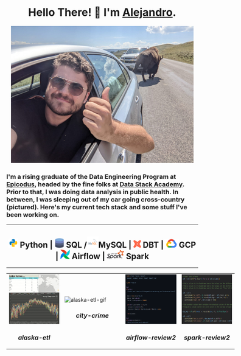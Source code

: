 <h1 align="center">Hello There! 👋 I'm <a href="https://alexsocarras.com">Alejandro</a>. </h1>


<p align="center">
  <a href="https://www.yellowstonepark.com/things-to-do/wildlife/lamar-hayden-valley/">
    <img src="img/buffaloselfie.jpg" alt="Buffalo Selfie">
  </a>
</p>

### I'm a rising graduate of the Data Engineering Program at [Epicodus](https://www.epicodus.com/), headed by the fine folks at [Data Stack Academy](https://www.datastack.academy/). Prior to that, I was doing data analysis in public health. In between, I was sleeping out of my car going cross-country (pictured). Here's my current tech stack and some stuff I've been working on.
 
---

<h2 align="center"><img src="img/python.svg" alt="Python Logo" width="25px">
Python | <img src="img/sql.png" alt="SQL/DB Icon" width="25px"> SQL /<img src="img/mysql.svg" alt="MySQL Icon" width="30px">MySQL | <img src="img/dbt.png" alt="DBT Logo" width="20px"> DBT |<img src="img/gcp.png" alt="Google Cloud Platform Logo" width="40px">GCP | <img src="img/airflow.jpg" alt="Airflow" width="25px"> Airflow | <img src="img/spark.png" alt="Spark Logo" width="45px"> Spark</h2>

---
<!-- <p align="center">
<img src="img/alaska.gif" alt="alaska-etl-gif" height="150px" width="150px"><img src="img/city_crime_dash2.gif" alt="city-crime" height="150px" width="300px"><img src="img/airflow-modal.png" alt="airflow-review" height="150px" width="150px">
<img src="img/spark_review.png" alt="spark-review" height="150px" width="150px">  
</p> -->

<table style="width:600px" align="center">
  <tr>
    <td style="width:600px">
      <img src="img/alaska.gif" alt="alaska-etl-gif" height="130px">
      <h3 align="center"><i>alaska-etl</i></h3>
    </td>
    <td style="width:800px">
      <img src="img/city_crime_dash2.gif" alt="alaska-etl-gif" height="130px">
      <h3 align="center"><i>city-crime</i></h3>
    </td>
    <td style="width:600px">
      <img src="img/airflow-modal.png" alt="airflow-review" height="130px">
      <h3 align="center"><i>airflow-review2</i></h3>
    </td>
    <td style="width:600px">
      <img src="img/spark_review.png"  height="130px">
      <h3 align="center"><i>spark-review2</i></h3>
    </td>
  </tr>
</table>

<!-- **apsocarras/apsocarras** is a ✨ _special_ ✨ repository because its `README.md` (this file) appears on your GitHub profile.

Here are some ideas to get you started:

- 🔭 I’m currently working on ...
- 🌱 I’m currently learning ...
- 👯 I’m looking to collaborate on ...
- 🤔 I’m looking for help with ...
- 💬 Ask me about ...
- 📫 How to reach me: ...
- 😄 Pronouns: ...
- ⚡ Fun fact: ... -->
